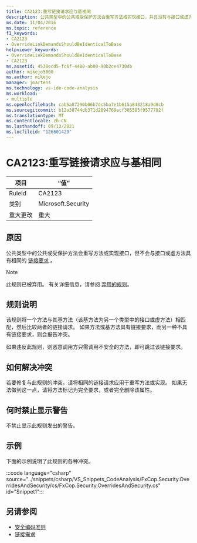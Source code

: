 ```yaml
---
title: CA2123:重写链接请求应与基相同
description: 公共类型中的公共或受保护方法会重写方法或实现接口，并且没有与接口或虚方法相同的 LinkDemand。
ms.date: 11/04/2016
ms.topic: reference
f1_keywords:
- CA2123
- OverrideLinkDemandsShouldBeIdenticalToBase
helpviewer_keywords:
- OverrideLinkDemandsShouldBeIdenticalToBase
- CA2123
ms.assetid: 4538ecd5-fc6f-4480-ab00-90b2ce4730db
author: mikejo5000
ms.author: mikejo
manager: jmartens
ms.technology: vs-ide-code-analysis
ms.workload:
- multiple
ms.openlocfilehash: cab5a87290b06b7dc5ba7e1b615a848218a9d0cb
ms.sourcegitcommit: b12a38744db371d2894769ecf305585f9577792f
ms.translationtype: MT
ms.contentlocale: zh-CN
ms.lasthandoff: 09/13/2021
ms.locfileid: "126601429"
---
```

# <a name="ca2123-override-link-demands-should-be-identical-to-base"></a>CA2123:重写链接请求应与基相同

|项目|“值”|
|-|-|
|RuleId|CA2123|
|类别|Microsoft.Security|
|重大更改|重大|

## <a name="cause"></a>原因
公共类型中的公共或受保护方法会重写方法或实现接口，但不会与接口或虚方法具有相同的 [链接要求](/dotnet/framework/misc/link-demands) 。

> [!NOTE]
> 此规则已被弃用。 有关详细信息，请参阅 [弃用的规则](fxcop-unported-deprecated-rules.md)。

## <a name="rule-description"></a>规则说明
该规则将一个方法与其基方法（该基方法为另一个类型中的接口或虚方法）相匹配，然后比较两者的链接请求。 如果方法或基方法具有链接要求，而另一种不具有链接要求，则会报告冲突。

如果违反此规则，则恶意调用方只需调用不安全的方法，即可跳过该链接要求。

## <a name="how-to-fix-violations"></a>如何解决冲突
若要修复与此规则的冲突，请将相同的链接请求应用于重写方法或实现。 如果无法做到这一点，请将方法标记为完全要求，或者完全删除该属性。

## <a name="when-to-suppress-warnings"></a>何时禁止显示警告
不禁止显示此规则发出的警告。

## <a name="example"></a>示例
下面的示例说明了此规则的各种冲突。

:::code language="csharp" source="../snippets/csharp/VS_Snippets_CodeAnalysis/FxCop.Security.OverridesAndSecurity/cs/FxCop.Security.OverridesAndSecurity.cs" id="Snippet1":::

## <a name="see-also"></a>另请参阅

- [安全编码准则](/dotnet/standard/security/secure-coding-guidelines)
- [链接需求](/dotnet/framework/misc/link-demands)
